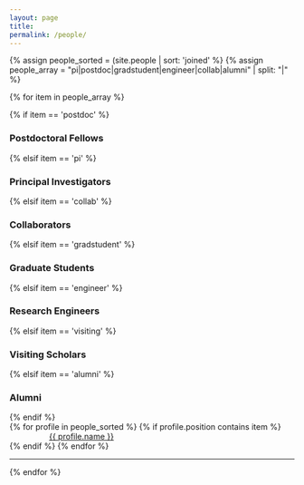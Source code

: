 ```yaml
---
layout: page
title:
permalink: /people/
---
```


{% assign people_sorted = (site.people | sort: 'joined' %}
{% assign people_array = "pi|postdoc|gradstudent|engineer|collab|alumni" | split: "|" %}

{% for item in people_array %}

<div class="pos_header">
{% if item == 'postdoc' %}
    <h3>Postdoctoral Fellows</h3>
{% elsif item == 'pi' %}
    <h3>Principal Investigators</h3>
{% elsif item == 'collab' %}
    <h3>Collaborators</h3>
{% elsif item == 'gradstudent' %}
    <h3>Graduate Students</h3>
{% elsif item == 'engineer' %}
    <h3>Research Engineers</h3>
{% elsif item == 'visiting' %}
    <h3>Visiting Scholars</h3>
{% elsif item == 'alumni' %}
    <h3>Alumni</h3>
{% endif %}
</div>

<div class="content list people">
  {% for profile in people_sorted %}
    {% if profile.position contains item %}
    <div style="text-align: left; padding-left: 5em;">
        <a class="name" href="{{site.url}}/{{site.baseurl}}">{{ profile.name }}</a>
    </div>
    {% endif %}
  {% endfor %}
</div>
<hr>

{% endfor %}

